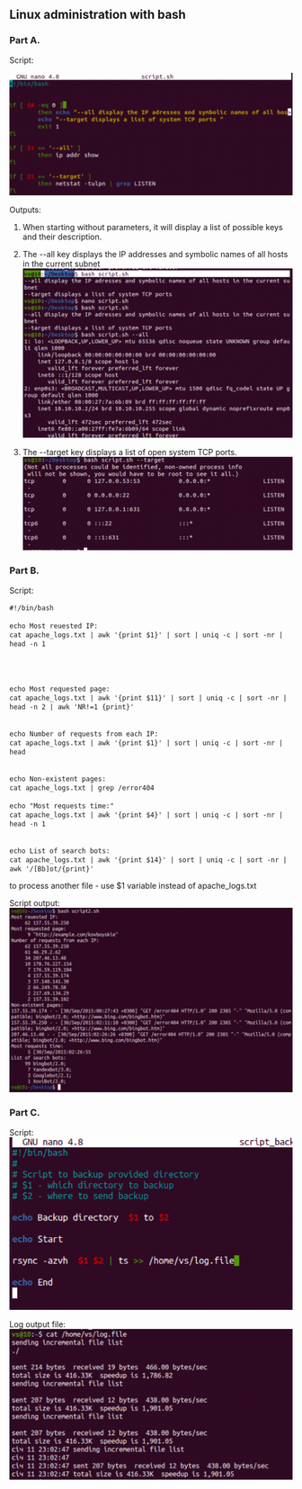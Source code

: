 ## Linux administration with bash

### Part A. 
Script:

![alt text](https://github.com/shevtshov/DevOps_online_Dnipro_2021Q4/blob/main/m7/task7.1/images/script.png)

Outputs: 

1. When starting without parameters, it will display a list of possible keys and their description.
2. The --all key displays the IP addresses and symbolic names of all hosts in the current subnet
![alt text](https://github.com/shevtshov/DevOps_online_Dnipro_2021Q4/blob/main/m7/task7.1/images/output1.png)

3. The --target key displays a list of open system TCP ports.
![alt text](https://github.com/shevtshov/DevOps_online_Dnipro_2021Q4/blob/main/m7/task7.1/images/output2.png)

### Part B. 

Script:

```
#!/bin/bash

echo Most reuested IP:
cat apache_logs.txt | awk '{print $1}' | sort | uniq -c | sort -nr | head -n 1




echo Most requested page:
cat apache_logs.txt | awk '{print $11}' | sort | uniq -c | sort -nr | head -n 2 | awk 'NR!=1 {print}'


echo Number of requests from each IP:
cat apache_logs.txt | awk '{print $1}' | sort | uniq -c | sort -nr | head 


echo Non-existent pages:
cat apache_logs.txt | grep /error404

echo "Most requests time:"
cat apache_logs.txt | awk '{print $4}' | sort | uniq -c | sort -nr | head -n 1


echo List of search bots:
cat apache_logs.txt | awk '{print $14}' | sort | uniq -c | sort -nr | awk '/[Bb]ot/{print}'

```
to process another file - use $1 variable instead of apache_logs.txt 

Script output:
![alt text](https://github.com/shevtshov/DevOps_online_Dnipro_2021Q4/blob/main/m7/task7.1/images/script_output.png)


### Part C. 

Script:
![alt text](https://github.com/shevtshov/DevOps_online_Dnipro_2021Q4/blob/main/m7/task7.1/images/backup_script.png)

Log output file:
![alt text](https://github.com/shevtshov/DevOps_online_Dnipro_2021Q4/blob/main/m7/task7.1/images/log_file_output.png)
